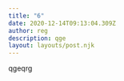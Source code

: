 ```yaml
---
title: "6"
date: 2020-12-14T09:13:04.309Z
author: reg
description: qge
layout: layouts/post.njk
---
```

qgeqrg